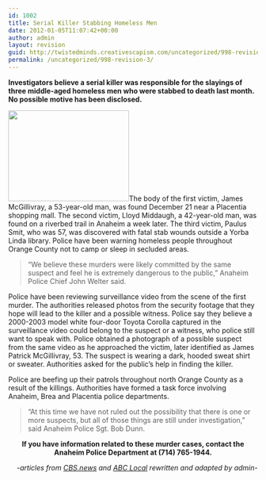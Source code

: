 ```yaml
---
id: 1002
title: Serial Killer Stabbing Homeless Men
date: 2012-01-05T11:07:42+00:00
author: admin
layout: revision
guid: http://twistedminds.creativescapism.com/uncategorized/998-revision-3/
permalink: /uncategorized/998-revision-3/
---
```

<p class="dropcap-first">
  <strong>Investigators believe a serial killer was responsible for the slayings of three middle-aged homeless men who were stabbed to death last month. No possible motive has been disclosed.</strong>
</p>

[<img src="http://twistedminds.creativescapism.com/wordpress/wp-content/uploads/2012/01/Unidentified-Serial-Killer.jpg" alt="" title="Unidentified Serial Killer" width="244" height="183" class="aleft size-full wp-image-999" />](http://twistedminds.creativescapism.com/wordpress/wp-content/uploads/2012/01/Unidentified-Serial-Killer.jpg)The body of the first victim, James McGillivray, a 53-year-old man, was found December 21 near a Placentia shopping mall. The second victim, Lloyd Middaugh, a 42-year-old man, was found on a riverbed trail in Anaheim a week later. The third victim, Paulus Smit, who was 57, was discovered with fatal stab wounds outside a Yorba Linda library. Police have been warning homeless people throughout Orange County not to camp or sleep in secluded areas.

> &#8220;We believe these murders were likely committed by the same suspect and feel he is extremely dangerous to the public,&#8221; Anaheim Police Chief John Welter said.

Police have been reviewing surveillance video from the scene of the first murder. The authorities released photos from the security footage that they hope will lead to the killer and a possible witness. Police say they believe a 2000-2003 model white four-door Toyota Corolla captured in the surveillance video could belong to the suspect or a witness, who police still want to speak with. Police obtained a photograph of a possible suspect from the same video as he approached the victim, later identified as James Patrick McGillivray, 53. The suspect is wearing a dark, hooded sweat shirt or sweater. Authorities asked for the public&#8217;s help in finding the killer.

Police are beefing up their patrols throughout north Orange County as a result of the killings. Authorities have formed a task force involving Anaheim, Brea and Placentia police departments.

> &#8220;At this time we have not ruled out the possibility that there is one or more suspects, but all of those things are still under investigation,&#8221; said Anaheim Police Sgt. Bob Dunn.

<p style="text-align: center;">
  <strong>If you have information related to these murder cases, contact the Anaheim Police Department at (714) 765-1944.</strong>
</p>

<p style="text-align: right;">
  <em>-articles from <a title="CBS news" href="http://www.cbsnews.com">CBS.news</a> and <a title="ABC Local" href="http://abclocal.go.com">ABC Local</a> rewritten and adapted by admin-</em>
</p>